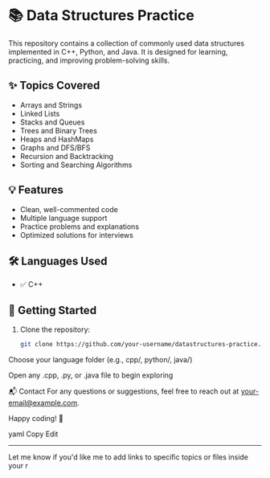 # 📚 Data Structures Practice

This repository contains a collection of commonly used data structures implemented in C++, Python, and Java. It is designed for learning, practicing, and improving problem-solving skills.

## ✨ Topics Covered

- Arrays and Strings  
- Linked Lists  
- Stacks and Queues  
- Trees and Binary Trees  
- Heaps and HashMaps  
- Graphs and DFS/BFS  
- Recursion and Backtracking  
- Sorting and Searching Algorithms

## 💡 Features

- Clean, well-commented code  
- Multiple language support  
- Practice problems and explanations  
- Optimized solutions for interviews

## 🛠 Languages Used

- ✅ C++  

## 🚀 Getting Started

1. Clone the repository:  
   ```bash
   git clone https://github.com/your-username/datastructures-practice.git
Choose your language folder (e.g., cpp/, python/, java/)

Open any .cpp, .py, or .java file to begin exploring

📬 Contact
For any questions or suggestions, feel free to reach out at your-email@example.com.

Happy coding! 🚀

yaml
Copy
Edit

---

Let me know if you'd like me to add links to specific topics or files inside your r
